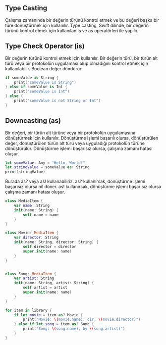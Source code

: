 ## Type Casting

Çalışma zamanında bir değerin türünü kontrol etmek ve bu değeri başka bir türe dönüştürmek için kullanılır. Type casting, Swift dilinde, bir değerin türünü kontrol etmek için kullanılan is ve as operatörleri ile yapılır.

## Type Check Operator (is)

Bir değerin türünü kontrol etmek için kullanılır. Bir değerin türü, bir türün alt türü veya bir protokolün uygulaması olup olmadığını kontrol etmek için kullanılabilir. Boolean değer döndürür.

```swift
if someValue is String {
    print("someValue is String")
} else if someValue is Int {
    print("someValue is Int")
} else {
    print("someValue is not String or Int")
}
```

## Downcasting (as)

Bir değeri, bir türün alt türüne veya bir protokolün uygulamasına dönüştürmek için kullanılır. Dönüştürme işlemi başarılı olursa, dönüştürülen değer, dönüştürülen türün alt türü veya uyguladığı protokolün türüne dönüştürülür. Dönüştürme işlemi başarısız olursa, çalışma zamanı hatası oluşur.

```swift
let someValue: Any = "Hello, World!"
let stringValue = someValue as! String
print(stringValue)
```

Burada as? veya as! kullanabiliriz. as? kullanırsak, dönüştürme işlemi başarısız olursa nil döner. as! kullanırsak, dönüştürme işlemi başarısız olursa çalışma zamanı hatası oluşur.

```swift
class MediaItem {
    var name: String
    init(name: String) {
        self.name = name
    }
}

class Movie: MediaItem {
    var director: String
    init(name: String, director: String) {
        self.director = director
        super.init(name: name)
    }
}


class Song: MediaItem {
    var artist: String
    init(name: String, artist: String) {
        self.artist = artist
        super.init(name: name)
    }
}

for item in library {
    if let movie = item as? Movie {
        print("Movie: \(movie.name), dir. \(movie.director)")
    } else if let song = item as? Song {
        print("Song: \(song.name), by \(song.artist)")
    }
}
```


